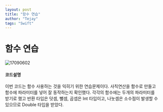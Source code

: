```yaml
---
layout: post
title: "함수 연습"
author: "Tejay"
tags: "Swift"
---
```


# 함수 연습

![17090602](https://simajune.github.io/img/posting/17090602.png)

#### 코드설명

이번 코드는 함수 사용하는 것을 익히기 위한 연습문제이다. 사칙연산을 함수로 만들고 함수에 파라미터를 넣어 잘 동작하는지 확인했다. 각각의 함수에는 두개의 파라미터를 받기로 했고 반환 타입은 덧셈, 뺄셈, 곱셉은 Int 타입이고, 나눗셈은 소수점이 발생할 수 있으므로 Double 타입을 받았다.
